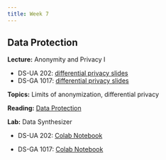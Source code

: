 ```yaml
---
title: Week 7
---
```


## Data Protection

**Lecture:** Anonymity and Privacy I

* DS-UA 202: [differential privacy slides](../../../assets/9_Privacy_202_2023.pdf)
* DS-GA 1017: [differential privacy slides](../../../assets/7_8_Privacy_1017.pdf)

**Topics:** Limits of anonymization, differential privacy

**Reading:**  [Data Protection](../../../assets/protection_reader_2023.pdf)

**Lab:** Data Synthesizer

* DS-UA 202: [Colab Notebook]()
<!-- (https://colab.research.google.com/drive/1y_gw86pcMQDQUSXr4KVuTmrSN3hb5VX9?usp=sharing) -->
* DS-GA 1017: [Colab Notebook](https://drive.google.com/file/d/19JZNI0MS08kjgI0O9ozmPmsyxd1R4jqi/view?usp=sharing)
<!-- (https://colab.research.google.com/drive/1B0L4-VJbTZanptPMml4i-H442EfG5noZ?usp=sharing) -->
